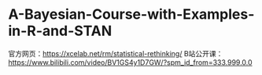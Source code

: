 # A-Bayesian-Course-with-Examples-in-R-and-STAN

官方网页：https://xcelab.net/rm/statistical-rethinking/
B站公开课：https://www.bilibili.com/video/BV1GS4y1D7GW/?spm_id_from=333.999.0.0
